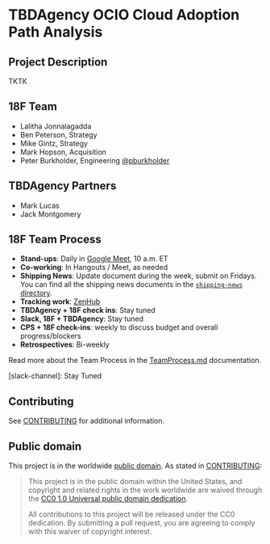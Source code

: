 # TBDAgency OCIO Cloud Adoption Path Analysis

## Project Description

TKTK

## 18F Team

- Lalitha Jonnalagadda
- Ben Peterson, Strategy
- Mike Gintz, Strategy
- Mark Hopson, Acquisition
- Peter Burkholder, Engineering [@pburkholder](https://github.com/pburkholder)

## TBDAgency Partners

- Mark Lucas
- Jack Montgomery

## 18F Team Process

- **Stand-ups**: Daily in [Google Meet](https://meet.google.com/shi-cngw-wpu), 10 a.m. ET
- **Co-working**: In Hangouts / Meet, as needed
- **Shipping News**: Update document during the week, submit on Fridays. You can
  find all the shipping news documents in the [`shipping-news`
  directory](./shipping-news).
- **Tracking work**: [ZenHub](https://github.com/18F/agency-ocio-pa/pulls#workspaces/ei-path-analysis-5c350b1524dda4712ef4bb60/boards)
- **TBDAgency + 18F check ins**: Stay tuned
- **Slack, 18F + TBDAgency**: Stay tuned
- **CPS + 18F check-ins**: weekly to discuss budget and overall progress/blockers
- **Retrospectives**: Bi-weekly

Read more about the Team Process in the [TeamProcess.md](TeamProcess.md) documentation.

[slack-channel]: Stay Tuned

<!--
## Path Analysis Timeline

| <p align=center> Week 1 <br> 4/16-4/20 </p> | <p align=center> Week 2-3 <br> 4/23-5/4 </p> | <p align=center> Week 4-6 <br> 5/7-5/25 </p> | <p align=center> Week 7-8 <br> 5/29-6/8 </p> |
| ------ | -------- | -------- | -------- |
| Prep Kickoff | Kickoff & Research | Additional Research & Prototyping & Documentation | Synthesis & Final Presentation |
-->

## Contributing

See [CONTRIBUTING](CONTRIBUTING.md) for additional information.

## Public domain

This project is in the worldwide [public domain](LICENSE.md). As stated in [CONTRIBUTING](CONTRIBUTING.md):

> This project is in the public domain within the United States, and copyright
> and related rights in the work worldwide are waived through the [CC0 1.0
> Universal public domain dedication](https://creativecommons.org/publicdomain/zero/1.0/).
>
> All contributions to this project will be released under the CC0 dedication.
> By submitting a pull request, you are agreeing to comply with this waiver of
> copyright interest.
